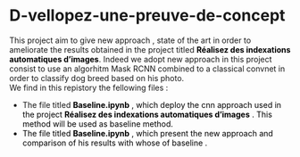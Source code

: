 # D-vellopez-une-preuve-de-concept
This project aim to give new approach , state of the art in order to ameliorate the results obtained in the project titled <font color=black>**Réalisez des indexations automatiques d’images**</font>. Indeed we adopt new approach in this project consist to use an algorhitm Mask RCNN combined to a classical convnet in order to classify dog breed based on his photo.  
We find in this repistory the fellowing files :
- The file titled <font color=black> **Baseline.ipynb** , which deploy the cnn approach used in the project <font color=black>**Réalisez des indexations automatiques d’images**</font> . This method will be used as baseline method.
- The file titled <font color=black> **Baseline.ipynb** , which present the new approach and comparison of his results with whose of baseline .
